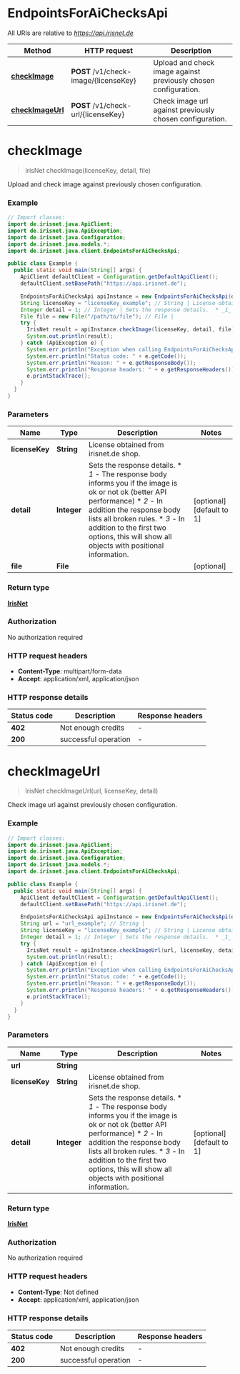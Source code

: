 # EndpointsForAiChecksApi

All URIs are relative to *https://api.irisnet.de*

Method | HTTP request | Description
------------- | ------------- | -------------
[**checkImage**](EndpointsForAiChecksApi.md#checkImage) | **POST** /v1/check-image/{licenseKey} | Upload and check image against previously chosen configuration.
[**checkImageUrl**](EndpointsForAiChecksApi.md#checkImageUrl) | **POST** /v1/check-url/{licenseKey} | Check image url against previously chosen configuration.


<a name="checkImage"></a>
# **checkImage**
> IrisNet checkImage(licenseKey, detail, file)

Upload and check image against previously chosen configuration.

### Example
```java
// Import classes:
import de.irisnet.java.ApiClient;
import de.irisnet.java.ApiException;
import de.irisnet.java.Configuration;
import de.irisnet.java.models.*;
import de.irisnet.java.client.EndpointsForAiChecksApi;

public class Example {
  public static void main(String[] args) {
    ApiClient defaultClient = Configuration.getDefaultApiClient();
    defaultClient.setBasePath("https://api.irisnet.de");

    EndpointsForAiChecksApi apiInstance = new EndpointsForAiChecksApi(defaultClient);
    String licenseKey = "licenseKey_example"; // String | License obtained from irisnet.de shop.
    Integer detail = 1; // Integer | Sets the response details.  * _1_ - The response body informs you if the image is ok or not ok (better API performance) * _2_ - In addition the response body lists all broken rules. * _3_ - In addition to the first two options, this will show all objects with positional information.
    File file = new File("/path/to/file"); // File | 
    try {
      IrisNet result = apiInstance.checkImage(licenseKey, detail, file);
      System.out.println(result);
    } catch (ApiException e) {
      System.err.println("Exception when calling EndpointsForAiChecksApi#checkImage");
      System.err.println("Status code: " + e.getCode());
      System.err.println("Reason: " + e.getResponseBody());
      System.err.println("Response headers: " + e.getResponseHeaders());
      e.printStackTrace();
    }
  }
}
```

### Parameters

Name | Type | Description  | Notes
------------- | ------------- | ------------- | -------------
 **licenseKey** | **String**| License obtained from irisnet.de shop. |
 **detail** | **Integer**| Sets the response details.  * _1_ - The response body informs you if the image is ok or not ok (better API performance) * _2_ - In addition the response body lists all broken rules. * _3_ - In addition to the first two options, this will show all objects with positional information. | [optional] [default to 1]
 **file** | **File**|  | [optional]

### Return type

[**IrisNet**](IrisNet.md)

### Authorization

No authorization required

### HTTP request headers

 - **Content-Type**: multipart/form-data
 - **Accept**: application/xml, application/json

### HTTP response details
| Status code | Description | Response headers |
|-------------|-------------|------------------|
**402** | Not enough credits |  -  |
**200** | successful operation |  -  |

<a name="checkImageUrl"></a>
# **checkImageUrl**
> IrisNet checkImageUrl(url, licenseKey, detail)

Check image url against previously chosen configuration.

### Example
```java
// Import classes:
import de.irisnet.java.ApiClient;
import de.irisnet.java.ApiException;
import de.irisnet.java.Configuration;
import de.irisnet.java.models.*;
import de.irisnet.java.client.EndpointsForAiChecksApi;

public class Example {
  public static void main(String[] args) {
    ApiClient defaultClient = Configuration.getDefaultApiClient();
    defaultClient.setBasePath("https://api.irisnet.de");

    EndpointsForAiChecksApi apiInstance = new EndpointsForAiChecksApi(defaultClient);
    String url = "url_example"; // String | 
    String licenseKey = "licenseKey_example"; // String | License obtained from irisnet.de shop.
    Integer detail = 1; // Integer | Sets the response details.  * _1_ - The response body informs you if the image is ok or not ok (better API performance) * _2_ - In addition the response body lists all broken rules. * _3_ - In addition to the first two options, this will show all objects with positional information.
    try {
      IrisNet result = apiInstance.checkImageUrl(url, licenseKey, detail);
      System.out.println(result);
    } catch (ApiException e) {
      System.err.println("Exception when calling EndpointsForAiChecksApi#checkImageUrl");
      System.err.println("Status code: " + e.getCode());
      System.err.println("Reason: " + e.getResponseBody());
      System.err.println("Response headers: " + e.getResponseHeaders());
      e.printStackTrace();
    }
  }
}
```

### Parameters

Name | Type | Description  | Notes
------------- | ------------- | ------------- | -------------
 **url** | **String**|  |
 **licenseKey** | **String**| License obtained from irisnet.de shop. |
 **detail** | **Integer**| Sets the response details.  * _1_ - The response body informs you if the image is ok or not ok (better API performance) * _2_ - In addition the response body lists all broken rules. * _3_ - In addition to the first two options, this will show all objects with positional information. | [optional] [default to 1]

### Return type

[**IrisNet**](IrisNet.md)

### Authorization

No authorization required

### HTTP request headers

 - **Content-Type**: Not defined
 - **Accept**: application/xml, application/json

### HTTP response details
| Status code | Description | Response headers |
|-------------|-------------|------------------|
**402** | Not enough credits |  -  |
**200** | successful operation |  -  |

